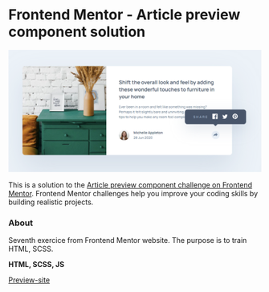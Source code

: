# Frontend Mentor - Article preview component solution

![Design preview for the Article preview component coding challenge](./design/render.png)

This is a solution to the [Article preview component challenge on Frontend Mentor](https://www.frontendmentor.io/challenges/article-preview-component-dYBN_pYFT). Frontend Mentor challenges help you improve your coding skills by building realistic projects. 

### About

Seventh exercice from Frontend Mentor website. The purpose is to train HTML, SCSS.

**HTML, SCSS, JS**

[Preview-site](https://florianjourde.github.io/Frontend-Mentor-7-Article-preview-component)
